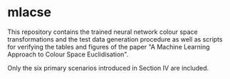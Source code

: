 # mlacse
This repository contains the trained neural network colour space transformations and the test data generation procedure as well as scripts for verifying the tables and figures of the paper "A Machine Learning Approach to Colour Space Euclidisation".

Only the six primary scenarios introduced in Section IV are included.

